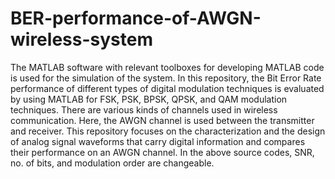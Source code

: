 # BER-performance-of-AWGN-wireless-system

The MATLAB software with relevant toolboxes for developing MATLAB code is used for the simulation of the system. In this repository, the Bit Error Rate performance of different types of digital modulation techniques is evaluated by using MATLAB for FSK, PSK, BPSK, QPSK, and QAM modulation techniques. 
There are various kinds of channels used in wireless communication. Here, the AWGN channel is used between the transmitter and receiver. This repository focuses on the characterization and the design of analog signal waveforms that carry digital information and compares their performance on an AWGN channel.
In the above source codes, SNR, no. of bits, and modulation order are changeable.
